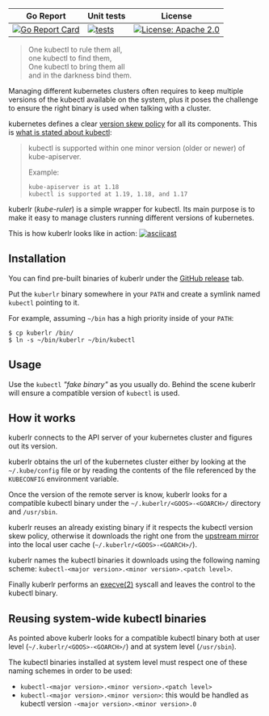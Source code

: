| Go Report                                                                                                                                | Unit tests                                                                          | License |
|------------------------------------------------------------------------------------------------------------------------------------------|-------------------------------------------------------------------------------------|---------|
| [![Go Report Card](https://goreportcard.com/badge/github.com/flavio/kuberlr)](https://goreportcard.com/report/github.com/flavio/kuberlr) | [![tests](https://github.com/flavio/kuberlr/workflows/tests/badge.svg?branch=master)](https://github.com/flavio/kuberlr/actions?query=workflow%3Atests+branch%3Amaster) | [![License: Apache 2.0](https://img.shields.io/badge/License-Apache2.0-brightgreen.svg)](https://opensource.org/licenses/Apache-2.0) |

> One kubectl to rule them all,  
> one kubectl to find them,  
> One kubectl to bring them all  
> and in the darkness bind them.  

Managing different kubernetes clusters often requires to keep multiple versions
of the kubectl available on the system, plus it poses the challenge to ensure
the right binary is used when talking with a cluster.

kubernetes defines a clear [version skew policy](https://kubernetes.io/docs/setup/release/version-skew-policy/)
for all its components. This is [what is stated about kubectl](https://kubernetes.io/docs/setup/release/version-skew-policy/#kubectl):

> kubectl is supported within one minor version (older or newer) of kube-apiserver.
>
> Example:
>
> ```
> kube-apiserver is at 1.18
> kubectl is supported at 1.19, 1.18, and 1.17
> ```

kuberlr (*kube-ruler*) is a simple wrapper for kubectl. Its main purpose is to
make it easy to manage clusters running different versions of kubernetes.

This is how kuberlr looks like in action:
[![asciicast](https://asciinema.org/a/326626.svg)](https://asciinema.org/a/326626)

## Installation

You can find pre-built binaries of kuberlr under the
[GitHub release](https://github.com/flavio/kuberlr/releases) tab.

Put the `kuberlr` binary somewhere in your `PATH` and create a symlink named `kubectl`
pointing to it.

For example, assuming `~/bin` has a high priority inside of your `PATH`:

```
$ cp kuberlr /bin/
$ ln -s ~/bin/kuberlr ~/bin/kubectl
```

## Usage

Use the `kubectl` *"fake binary"* as you usually do. Behind the scene
kuberlr will ensure a compatible version of `kubectl` is used.

## How it works

kuberlr connects to the API server of your kubernetes cluster and figures
out its version.

kuberlr obtains the url of the kubernetes cluster either by looking at the
`~/.kube/config` file or by reading the contents of the file referenced by
the `KUBECONFIG` environment variable.

Once the version of the remote server is know, kuberlr looks for a compatible
kubectl binary under the `~/.kuberlr/<GOOS>-<GOARCH>/` directory and `/usr/sbin`.

kuberlr reuses an already existing binary if it respects the kubectl
version skew policy, otherwise it downloads the right one from the
[upstream mirror](https://kubernetes.io/docs/tasks/tools/install-kubectl/) into
the local user cache (`~/.kuberlr/<GOOS>-<GOARCH>/`).

kuberlr names the kubectl binaries it downloads using the following naming
scheme: `kubectl-<major version>.<minor version>.<patch level>`.

Finally kuberlr performs an [execve(2)](https://www.unix.com/man-page/bsd/2/EXECVE/)
syscall and leaves the control to the kubectl binary.

## Reusing system-wide kubectl binaries

As pointed above kuberlr looks for a compatible kubectl binary both at user
level (`~/.kuberlr/<GOOS>-<GOARCH>/`) and at system level (`/usr/sbin`).

The kubectl binaries installed at system level must respect one of these naming
schemes in order to be used:

  * `kubectl-<major version>.<minor version>.<patch level>`
  * `kubectl-<major version>.<minor version>`: this would be handled as kubectl
    version `-<major version>.<minor version>.0`
